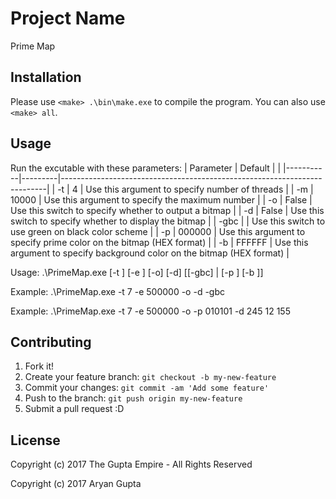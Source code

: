 # Project Name

Prime Map

## Installation

Please use `<make> .\bin\make.exe` to compile the program. You can also use `<make> all`.

## Usage

Run the excutable with these parameters:
| Parameter | Default |                                                                          |
|-----------|---------|--------------------------------------------------------------------------|
| -t        | 4       | Use this argument to specify number of threads                           |
| -m        | 10000   | Use this argument to specify the maximum number                          |
| -o        | False   | Use this switch to specify whether to output a bitmap                    |
| -d        | False   | Use this switch to specify whether to display the bitmap                 |
| -gbc      |         | Use this switch to use green on black color scheme                       |
| -p        | 000000  | Use this argument to specify prime color on the bitmap (HEX format)      |
| -b        | FFFFFF  | Use this argument to specify background color on the bitmap (HEX format) |

Usage:   .\\PrimeMap.exe [-t <threads>] [-e <end>] [-o] [-d] [[-gbc] | [-p <HEX CODE>] [-b <HEX CODE>]]

Example: .\\PrimeMap.exe -t 7 -e 500000 -o -d -gbc

Example: .\\PrimeMap.exe -t 7 -e 500000 -o -p 010101 -d 245 12 155
  
## Contributing

1. Fork it!
2. Create your feature branch: `git checkout -b my-new-feature`
3. Commit your changes: `git commit -am 'Add some feature'`
4. Push to the branch: `git push origin my-new-feature`
5. Submit a pull request :D

## License

Copyright (c) 2017 The Gupta Empire - All Rights Reserved

Copyright (c) 2017 Aryan Gupta

